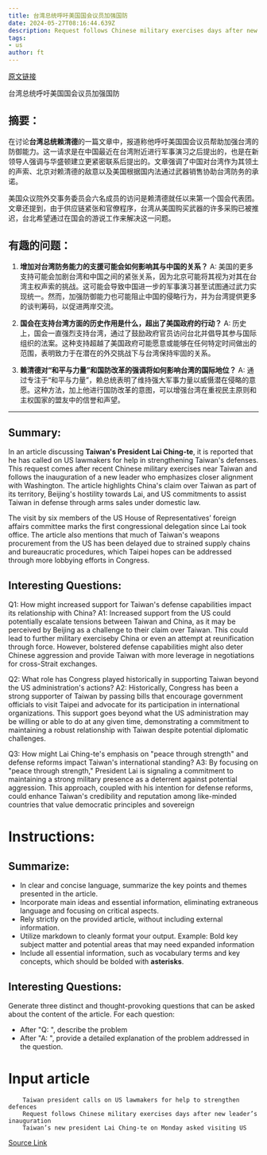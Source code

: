 ```yaml
---
title: 台湾总统呼吁美国国会议员加强国防
date: 2024-05-27T08:16:44.639Z
description: Request follows Chinese military exercises days after new leader’s inauguration
tags: 
- us
author: ft
---
```


[原文链接](https://ft.com/content/d0781475-eddc-4c73-bba3-e2e21e39b2ca)

台湾总统呼吁美国国会议员加强国防

## 摘要：
在讨论**台湾总统赖清德**的一篇文章中，报道称他呼吁美国国会议员帮助加强台湾的防御能力。这一请求是在中国最近在台湾附近进行军事演习之后提出的，也是在新领导人强调与华盛顿建立更紧密联系后提出的。文章强调了中国对台湾作为其领土的声索、北京对赖清德的敌意以及美国根据国内法通过武器销售协助台湾防务的承诺。

美国众议院外交事务委员会六名成员的访问是赖清德就任以来第一个国会代表团。文章还提到，由于供应链紧张和官僚程序，台湾从美国购买武器的许多采购已被推迟，台北希望通过在国会的游说工作来解决这一问题。

## 有趣的问题：

1. **增加对台湾防务能力的支援可能会如何影响其与中国的关系？**
   A: 美国的更多支持可能会加剧台湾和中国之间的紧张关系，因为北京可能将其视为对其在台湾主权声索的挑战。这可能会导致中国进一步的军事演习甚至试图通过武力实现统一。然而，加强防御能力也可能阻止中国的侵略行为，并为台湾提供更多的谈判筹码，以促进两岸交流。

2. **国会在支持台湾方面的历史作用是什么，超出了美国政府的行动？**
   A: 历史上，国会一直强烈支持台湾，通过了鼓励政府官员访问台北并倡导其参与国际组织的法案。这种支持超越了美国政府可能愿意或能够在任何特定时间做出的范围，表明致力于在潜在的外交挑战下与台湾保持牢固的关系。

3. **赖清德对“和平与力量”和国防改革的强调将如何影响台湾的国际地位？**
   A: 通过专注于“和平与力量”，赖总统表明了维持强大军事力量以威慑潜在侵略的意愿。这种方法，加上他进行国防改革的意图，可以增强台湾在重视民主原则和主权国家的盟友中的信誉和声望。

---

## Summary:
In an article discussing **Taiwan's President Lai Ching-te**, it is reported that he has called on US lawmakers for help in strengthening Taiwan's defenses. This request comes after recent Chinese military exercises near Taiwan and follows the inauguration of a new leader who emphasizes closer alignment with Washington. The article highlights China's claim over Taiwan as part of its territory, Beijing's hostility towards Lai, and US commitments to assist Taiwan in defense through arms sales under domestic law.

The visit by six members of the US House of Representatives’ foreign affairs committee marks the first congressional delegation since Lai took office. The article also mentions that much of Taiwan's weapons procurement from the US has been delayed due to strained supply chains and bureaucratic procedures, which Taipei hopes can be addressed through more lobbying efforts in Congress.

## Interesting Questions:
Q1: How might increased support for Taiwan's defense capabilities impact its relationship with China?
A1: Increased support from the US could potentially escalate tensions between Taiwan and China, as it may be perceived by Beijing as a challenge to their claim over Taiwan. This could lead to further military exerciseby China or even an attempt at reunification through force. However, bolstered defense capabilities might also deter Chinese aggression and provide Taiwan with more leverage in negotiations for cross-Strait exchanges.

Q2: What role has Congress played historically in supporting Taiwan beyond the US administration's actions?
A2: Historically, Congress has been a strong supporter of Taiwan by passing bills that encourage government officials to visit Taipei and advocate for its participation in international organizations. This support goes beyond what the US administration may be willing or able to do at any given time, demonstrating a commitment to maintaining a robust relationship with Taiwan despite potential diplomatic challenges.

Q3: How might Lai Ching-te's emphasis on "peace through strength" and defense reforms impact Taiwan's international standing?
A3: By focusing on "peace through strength," President Lai is signaling a commitment to maintaining a strong military presence as a deterrent against potential aggression. This approach, coupled with his intention for defense reforms, could enhance Taiwan's credibility and reputation among like-minded countries that value democratic principles and sovereign


# Instructions:

## Summarize:
- In clear and concise language, summarize the key points and themes presented in the article.
- Incorporate main ideas and essential information, eliminating extraneous language and focusing on critical aspects.
- Rely strictly on the provided article, without including external information.
- Utilize markdown to cleanly format your output. Example: Bold key subject matter and potential areas that may need expanded information
- Include all essential information, such as vocabulary terms and key concepts, which should be bolded with **asterisks**.

## Interesting Questions:
Generate three distinct and thought-provoking questions that can be asked about the content of the article. For each question:
- After "Q: ", describe the problem
- After "A: ", provide a detailed explanation of the problem addressed in the question.

# Input article

        Taiwan president calls on US lawmakers for help to strengthen defences
        Request follows Chinese military exercises days after new leader’s inauguration
        Taiwan’s new president Lai Ching-te on Monday asked visiting US

[Source Link](https://ft.com/content/d0781475-eddc-4c73-bba3-e2e21e39b2ca)

